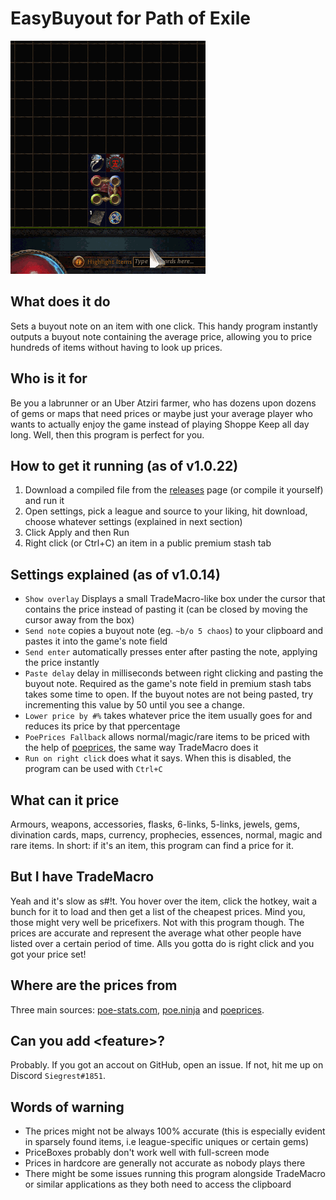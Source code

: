 # EasyBuyout for Path of Exile

![EasyBuyout](screenshots/action.gif)

## What does it do
Sets a buyout note on an item with one click. This handy program instantly outputs a buyout note containing the average price, allowing you to price hundreds of items without having to look up prices.

## Who is it for
Be you a labrunner or an Uber Atziri farmer, who has dozens upon dozens of gems or maps that need prices or maybe just your average player who wants to actually enjoy the game instead of playing Shoppe Keep all day long. Well, then this program is perfect for you.

## How to get it running (as of v1.0.22)
1. Download a compiled file from the [releases](https://github.com/siegrest/EasyBuyout/releases/latest) page (or compile it yourself) and run it
2. Open settings, pick a league and source to your liking, hit download, choose whatever settings (explained in next section)
3. Click Apply and then Run
4. Right click (or Ctrl+C) an item in a public premium stash tab

## Settings explained (as of v1.0.14)
* `Show overlay` Displays a small TradeMacro-like box under the cursor that contains the price instead of pasting it (can be closed by moving the cursor away from the box)
* `Send note` copies a buyout note (eg. `~b/o 5 chaos`) to your clipboard and pastes it into the game's note field
* `Send enter` automatically presses enter after pasting the note, applying the price instantly
* `Paste delay` delay in milliseconds between right clicking and pasting the buyout note. Required as the game's note field in premium stash tabs takes some time to open. If the buyout notes are not being pasted, try incrementing this value by 50 until you see a change.
* `Lower price by #%` takes whatever price the item usually goes for and reduces its price by that ppercentage
* `PoePrices Fallback` allows normal/magic/rare items to be priced with the help of [poeprices](https://www.poeprices.info/), the same way TradeMacro does it
* `Run on right click` does what it says. When this is disabled, the program can be used with `Ctrl+C`

## What can it price
Armours, weapons, accessories, flasks, 6-links, 5-links, jewels, gems, divination cards, maps, currency, prophecies, essences, normal, magic and rare items. In short: if it's an item, this program can find a price for it.

## But I have TradeMacro
Yeah and it's slow as s#!t. You hover over the item, click the hotkey, wait a bunch for it to load and then get a list of the cheapest prices. Mind you, those might very well be pricefixers. Not with this program though. The prices are accurate and represent the average what other people have listed over a certain period of time. Alls you gotta do is right click and you got your price set!

## Where are the prices from
Three main sources: [poe-stats.com](http://poe-stats.com), [poe.ninja](http://poe.ninja) and [poeprices](https://www.poeprices.info/).

## Can you add \<feature>?
Probably. If you got an accout on GitHub, open an issue. If not, hit me up on Discord `Siegrest#1851`.

## Words of warning
* The prices might not be always 100% accurate (this is especially evident in sparsely found items, i.e league-specific uniques or certain gems)
* PriceBoxes probably don't work well with full-screen mode
* Prices in hardcore are generally not accurate as nobody plays there
* There might be some issues running this program alongside TradeMacro or similar applications as they both need to access the clipboard
